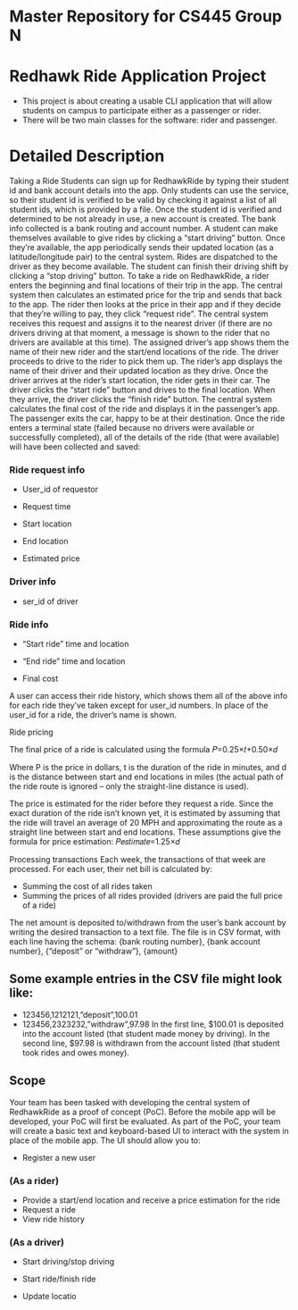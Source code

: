 # Master Repository for CS445 Group N
# Redhawk Ride Application Project
 - This project is about creating a usable CLI application
that will allow students on campus to participate either
as a passenger or rider.
 - There will be two main classes for the software: rider and
passenger.

# Detailed Description
Taking a Ride
Students can sign up for RedhawkRide by typing their student id and bank account details into the app. 
Only students can use the service, so their student id is verified to be valid by checking it against a list of all student ids, which is provided by a file. 
Once the student id is verified and determined to be not already in use, a new account is created. The bank info collected is a bank routing and account number.
A student can make themselves available to give rides by clicking a “start driving” button. Once they’re available, the app periodically sends their updated location (as a latitude/longitude pair) to the central system.
Rides are dispatched to the driver as they become available. 
The student can finish their driving shift by clicking a “stop driving” button.
To take a ride on RedhawkRide, a rider enters the beginning and final locations of their trip in the app.
The central system then calculates an estimated price for the trip and sends that back to the app. 
The rider then looks at the price in their app and if they decide that they’re willing to pay, they click “request ride”. 
The central system receives this request and assigns it to the nearest driver (if there are no drivers driving at that moment,
a message is shown to the rider that no drivers are available at this time). 
The assigned driver’s app shows them the name of their new rider and the start/end locations of the ride. 
The driver proceeds to drive to the rider to pick them up. The rider’s app displays the name of their
driver and their updated location as they drive. Once the driver arrives at the rider’s start location, the rider gets in their car. 
The driver clicks the “start ride” button and drives to the final location. When they arrive, the driver clicks the “finish ride” button.
The central system calculates the final cost of the ride and displays it in the passenger’s app. The passenger exits the car, happy to be at their destination.
Once the ride enters a terminal state (failed because no drivers were available or successfully completed), 
all of the details of the ride (that were available) will have been collected and saved:

### Ride request info

- User_id of requestor

- Request time

- Start location

- End location

- Estimated price

### Driver info

- ser_id of driver

### Ride info

- “Start ride” time and location

- “End ride” time and location

- Final cost

A user can access their ride history, which shows them all of the above info for each ride they’ve taken except for user_id numbers. 
In place of the user_id for a ride, the driver’s name is shown.

Ride pricing

The final price of a ride is calculated using the formula 𝑃=0.25×𝑡+0.50×𝑑

Where P is the price in dollars, t is the duration of the ride in minutes,
and d is the distance between start and end locations in miles (the actual path of the ride route is ignored – only the straight-line distance is used).

The price is estimated for the rider before they request a ride. 
Since the exact duration of the ride isn’t known yet, 
it is estimated by assuming that the ride will travel an average of 20 MPH and approximating the route as a straight line between start and end locations. 
These assumptions give the formula for price estimation: 𝑃𝑒𝑠𝑡𝑖𝑚𝑎𝑡𝑒=1.25×𝑑

Processing transactions
Each week, the transactions of that week are processed. For each user, their net bill is calculated by:
- Summing the cost of all rides taken
- Summing the prices of all rides provided (drivers are paid the full price of a ride)

The net amount is deposited to/withdrawn from the user’s bank account by writing the desired transaction to a text file. 
The file is in CSV format, with each line having the schema:
{bank routing number}, {bank account number}, {“deposit” or “withdraw”}, {amount}
## Some example entries in the CSV file might look like:
 - 123456,1212121,”deposit”,100.01
 - 123456,2323232,”withdraw”,97.98
In the first line, $100.01 is deposited into the account listed (that student made money by driving). 
In the second line, $97.98 is withdrawn from the account listed (that student took rides and owes money).

## Scope
Your team has been tasked with developing the central system of RedhawkRide as a proof of concept (PoC). 
Before the mobile app will be developed, your PoC will first be evaluated. 
As part of the PoC, your team will create a basic text and keyboard-based UI to interact with the system in place of the mobile app. The UI should allow you to:
- Register a new user

### (As a rider)
- Provide a start/end location and receive a price estimation for the ride
- Request a ride
- View ride history

### (As a driver)
- Start driving/stop driving

- Start ride/finish ride

- Update locatio

